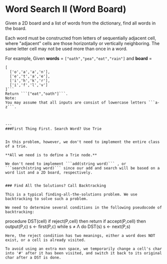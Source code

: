 # Word Search II (Word Board)

Given a 2D board and a list of words from the dictionary, find all words in the board.

Each word must be constructed from letters of sequentially adjacent cell, where "adjacent" cells are those horizontally or vertically neighboring. The same letter cell may not be used more than once in a word.

For example,
Given **words** = ```["oath","pea","eat","rain"]``` and **board** =

```
[
  ['o','a','a','n'],
  ['e','t','a','e'],
  ['i','h','k','r'],
  ['i','f','l','v']
]```
Return ```["eat","oath"]```.
Note:
You may assume that all inputs are consist of lowercase letters ```a-z```.



---
###First Thing First. Search Word? Use Trie


In this problem, however, we don't need to implement the entire class of a trie. 

**All we need is to define a Trie node.**

We don't need to implement ```add(string word)``` , or ```search(string word)``` since our add and search will be based on a word list and a 2D board, respectively.


### Find All the Solutions? Call Backtracking

This is a typical finding-all-the-solutions problem. We use backtracking to solve such a problem.

We need to determine several conditions in the following pseudocode of backtracking:

```
procedure DST(cell)
  if reject(P,cell) then return
  if accept(P,cell) then output(P,c)
  s ← first(P,c)
  while s ≠ Λ do
    DST(s)
    s ← next(P,s)
```
Here, the reject condition has two meanings, either a word does NOT exist, or a cell is already visited.

To avoid using an extra mxn space, we temporarily change a cell's char into '#' after it has been visited, and switch it back to its original char after a DST is done.




